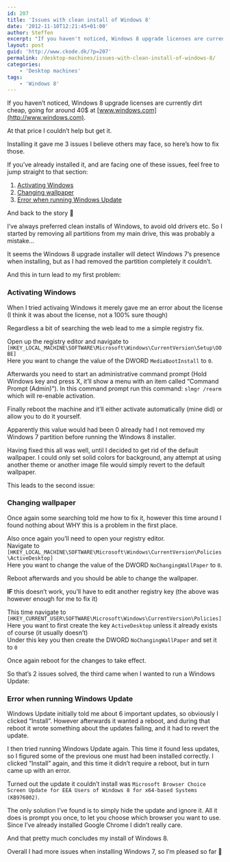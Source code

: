 ```yaml
---
id: 207
title: 'Issues with clean install of Windows 8'
date: '2012-11-10T12:21:45+01:00'
author: Steffen
excerpt: "If you haven't noticed, Windows 8 upgrade licenses are currently dirt cheap, going for around 40$ at <a href=\"http://www.windows.com\" target=\"_blank\">www.windows.com</a>.\r\n\r\nAt that price I couldn't help but get it.\r\n\r\nInstalling it gave me 3 issues I believe others may face, so here's how to fix those."
layout: post
guid: 'http://www.ckode.dk/?p=207'
permalink: /desktop-machines/issues-with-clean-install-of-windows-8/
categories:
    - 'Desktop machines'
tags:
    - 'Windows 8'
---
```


If you haven’t noticed, Windows 8 upgrade licenses are currently dirt cheap, going for around 40$ at [www.windows.com](http://www.windows.com).

At that price I couldn’t help but get it.

Installing it gave me 3 issues I believe others may face, so here’s how to fix those.

If you’ve already installed it, and are facing one of these issues, feel free to jump straight to that section:

1. [Activating Windows](#activating)
2. [Changing wallpaper](#wallpaper)
3. [Error when running Windows Update](#update)

And back to the story 🙂

I’ve always preferred clean installs of Windows, to avoid old drivers etc. So I started by removing all partitions from my main drive, this was probably a mistake…

It seems the Windows 8 upgrade installer will detect Windows 7’s presence when installing, but as I had removed the partition completely it couldn’t.

And this in turn lead to my first problem:

### <a name="activating">Activating Windows</a>

When I tried activaing Windows it merely gave me an error about the license (I think it was about the license, not a 100% sure though)

Regardless a bit of searching the web lead to me a simple registry fix.

Open up the registry editor and navigate to  
`[HKEY_LOCAL_MACHINE\SOFTWARE\Microsoft\Windows\CurrentVersion\Setup\OOBE]`  
Here you want to change the value of the DWORD `MediaBootInstall` to `0`.

Afterwards you need to start an administrative command prompt (Hold Windows key and press X, it’ll show a menu with an item called “Command Prompt (Admin)”). In this command prompt run this command: `slmgr /rearm` which will re-enable activation.

Finally reboot the machine and it’ll either activate automatically (mine did) or allow you to do it yourself.

Apparently this value would had been 0 already had I not removed my Windows 7 partition before running the Windows 8 installer.

Having fixed this all was well, until I decided to get rid of the default wallpaper. I could only set solid colors for background, any attempt at using another theme or another image file would simply revert to the default wallpaper.

This leads to the second issue:

### <a name="wallpaper">Changing wallpaper</a>

Once again some searching told me how to fix it, however this time around I found nothing about WHY this is a problem in the first place.

Also once again you’ll need to open your registry editor.  
Navigate to  
`[HKEY_LOCAL_MACHINE\SOFTWARE\Microsoft\Windows\CurrentVersion\Policies\ActiveDesktop]`  
Here you want to change the value of the DWORD `NoChangingWallPaper` to `0`.

Reboot afterwards and you should be able to change the wallpaper.

**IF** this doesn’t work, you’ll have to edit another registry key (the above was however enough for me to fix it)

This time navigate to  
`[HKEY_CURRENT_USER\SOFTWARE\Microsoft\Windows\CurrentVersion\Policies]`  
Here you want to first create the key `ActiveDesktop` unless it already exists of course (it usually doesn’t)  
Under this key you then create the DWORD `NoChangingWallPaper` and set it to `0`

Once again reboot for the changes to take effect.

So that’s 2 issues solved, the third came when I wanted to run a Windows Update:

### <a name="update">Error when running Windows Update</a>

Windows Update initially told me about 6 important updates, so obviously I clicked “Install”. However afterwards it wanted a reboot, and during that reboot it wrote something about the updates failing, and it had to revert the update.

I then tried running Windows Update again. This time it found less updates, so I figured some of the previous one must had been installed correctly. I clicked “Install” again, and this time it didn’t require a reboot, but in turn came up with an error.

Turned out the update it couldn’t install was `Microsoft Browser Choice Screen Update for EEA Users of Windows 8 for x64-based Systems (KB976002)`.

The only solution I’ve found is to simply hide the update and ignore it. All it does is prompt you once, to let you choose which browser you want to use. Since I’ve already installed Google Chrome I didn’t really care.

And that pretty much concludes my install of Windows 8.

Overall I had more issues when installing Windows 7, so I’m pleased so far 🙂
